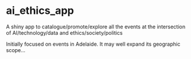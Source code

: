 # ai_ethics_app
A shiny app to catalogue/promote/explore all the events at the intersection of AI/technology/data and ethics/society/politics

Initially focused on events in Adelaide. It may well expand its geographic scope...
